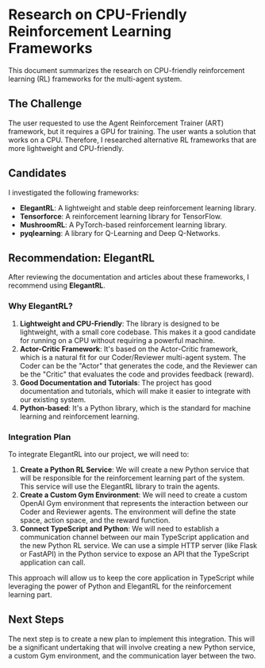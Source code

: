 # Research on CPU-Friendly Reinforcement Learning Frameworks

This document summarizes the research on CPU-friendly reinforcement learning (RL) frameworks for the multi-agent system.

## The Challenge

The user requested to use the Agent Reinforcement Trainer (ART) framework, but it requires a GPU for training. The user wants a solution that works on a CPU. Therefore, I researched alternative RL frameworks that are more lightweight and CPU-friendly.

## Candidates

I investigated the following frameworks:

- **ElegantRL**: A lightweight and stable deep reinforcement learning library.
- **Tensorforce**: A reinforcement learning library for TensorFlow.
- **MushroomRL**: A PyTorch-based reinforcement learning library.
- **pyqlearning**: A library for Q-Learning and Deep Q-Networks.

## Recommendation: ElegantRL

After reviewing the documentation and articles about these frameworks, I recommend using **ElegantRL**.

### Why ElegantRL?

1.  **Lightweight and CPU-Friendly**: The library is designed to be lightweight, with a small core codebase. This makes it a good candidate for running on a CPU without requiring a powerful machine.
2.  **Actor-Critic Framework**: It's based on the Actor-Critic framework, which is a natural fit for our Coder/Reviewer multi-agent system. The Coder can be the "Actor" that generates the code, and the Reviewer can be the "Critic" that evaluates the code and provides feedback (reward).
3.  **Good Documentation and Tutorials**: The project has good documentation and tutorials, which will make it easier to integrate with our existing system.
4.  **Python-based**: It's a Python library, which is the standard for machine learning and reinforcement learning.

### Integration Plan

To integrate ElegantRL into our project, we will need to:

1.  **Create a Python RL Service**: We will create a new Python service that will be responsible for the reinforcement learning part of the system. This service will use the ElegantRL library to train the agents.
2.  **Create a Custom Gym Environment**: We will need to create a custom OpenAI Gym environment that represents the interaction between our Coder and Reviewer agents. The environment will define the state space, action space, and the reward function.
3.  **Connect TypeScript and Python**: We will need to establish a communication channel between our main TypeScript application and the new Python RL service. We can use a simple HTTP server (like Flask or FastAPI) in the Python service to expose an API that the TypeScript application can call.

This approach will allow us to keep the core application in TypeScript while leveraging the power of Python and ElegantRL for the reinforcement learning part.

## Next Steps

The next step is to create a new plan to implement this integration. This will be a significant undertaking that will involve creating a new Python service, a custom Gym environment, and the communication layer between the two.
